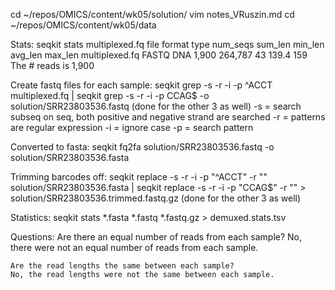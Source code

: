 cd ~/repos/OMICS/content/wk05/solution/
vim notes_VRuszin.md
cd ~/repos/OMICS/content/wk05/data

Stats:
seqkit stats multiplexed.fq
    file            format  type  num_seqs  sum_len  min_len  avg_len  max_len
    multiplexed.fq  FASTQ   DNA      1,900  264,787       43    139.4      159   
    The # reads is 1,900

Create fastq files for each sample:
    seqkit grep -s -r -i -p ^ACCT multiplexed.fq | seqkit grep -s -r -i -p CCAG$ -o solution/SRR23803536.fastq (done for the other 3 as well)
        -s = search subseq on seq, both positive and negative strand are searched
        -r = patterns are regular expression
        -i = ignore case
        -p = search pattern

Converted to fasta:
    seqkit fq2fa solution/SRR23803536.fastq -o solution/SRR23803536.fasta

Trimming barcodes off:
   seqkit replace -s -r -i -p "^ACCT" -r "" solution/SRR23803536.fasta | seqkit replace -s -r -i -p "CCAG$" -r "" > solution/SRR23803536.trimmed.fastq.gz (done for the other 3 as well)

Statistics:
    seqkit stats *.fasta *.fastq *.fastq.gz > demuxed.stats.tsv

Questions:
    Are there an equal number of reads from each sample?
    No, there were not an equal number of reads from each sample.

    Are the read lengths the same between each sample?
    No, the read lengths were not the same between each sample.